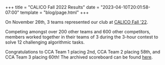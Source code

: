 +++
title = "CALICO Fall 2022 Results"
date = "2023-04-10T20:01:58-07:00"
template = "blog/page.html"
+++

On November 26th, 3 teams represented our club at [CALICO Fall '22](https://calico.cs.berkeley.edu/).

Competing amongst over 200 other teams and 600 other competitors,
members worked together in their teams of 3 during the 3-hour contest to solve 12 challenging algorithmic tasks.

Congratulations to CCA Team 1 placing 2nd, CCA Team 2 placing 58th, and CCA Team 3 placing 60th!
The archived scoreboard can be found [here](https://web.archive.org/web/20221129211342/https://calicojudge.com/domjudge/public).
